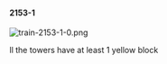 #### 2153-1
![train-2153-1-0.png](https://github.com/lil-lab/nlvr/raw/master/nlvr/train/images/78/train-2153-1-0.png "train-2153-1-0.png")

ll the towers have at least 1 yellow block